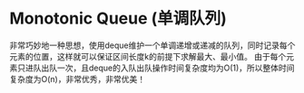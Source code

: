 # Monotonic Queue (单调队列)

非常巧妙地一种思想，使用deque维护一个单调递增或递减的队列，同时记录每个元素的位置，这样就可以保证区间长度k的前提下求解最大、最小值。
由于每个元素只进队出队一次，且deque的入队出队操作时间复杂度均为O(1)，所以整体时间复杂度为O(n)，非常优秀，非常优美！

